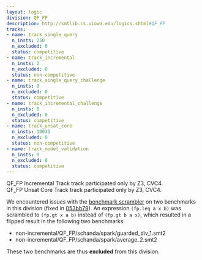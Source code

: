 ```yaml
---
layout: logic
division: QF_FP
description: http://smtlib.cs.uiowa.edu/logics.shtml#QF_FP
tracks:
- name: track_single_query
  n_insts: 250
  n_excluded: 0
  status: competitive
- name: track_incremental
  n_insts: 2
  n_excluded: 0
  status: non-competitive
- name: track_single_query_challenge
  n_insts: 0
  n_excluded: 0
  status: competitive
- name: track_incremental_challenge
  n_insts: 0
  n_excluded: 0
  status: competitive
- name: track_unsat_core
  n_insts: 10031
  n_excluded: 0
  status: non-competitive
- name: track_model_validation
  n_insts: 0
  n_excluded: 0
  status: competitive
---
```

QF_FP Incremental Track track participated only by Z3, CVC4.  
QF_FP Unsat Core Track track participated only by Z3, CVC4.

We encountered issues with the
[benchmark scrambler](https://github.com/smt-comp/scrambler) on two benchmarks
in this division
(fixed in [053bb79](https://github.com/SMT-COMP/scrambler/commit/053bb79a79b39749284e4bef31ffc6438a52adf8)).
An expression `(fp.leq a x b)` was scrambled to `(fp.gt x a b)` instead of
`(fp.gt b a x)`, which resulted in a flipped result in the following two
benchmarks:
- non-incremental/QF_FP/schanda/spark/guarded_div_1.smt2
- non-incremental/QF_FP/schanda/spark/average_2.smt2

These two benchmarks are thus **excluded** from this division.
